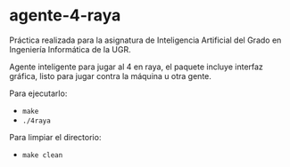 # agente-4-raya
Práctica realizada para la asignatura de Inteligencia Artificial del Grado en Ingeniería Informática de la UGR.

Agente inteligente para jugar al 4 en raya, el paquete incluye interfaz gráfica, listo para jugar contra la máquina u otra gente.

Para ejecutarlo:
* `make`
* `./4raya`

Para limpiar el directorio:
* `make clean`

